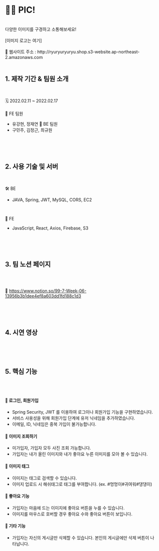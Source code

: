 # 🤳🏻 PIC!  
</br>
다양한 이미지를 구경하고 소통해보세요!
</br>
</br>
[이미지 로고는 여기]
</br>
</br>
🔗 웹사이트 주소 : http://ryuryuryuryu.shop.s3-website.ap-northeast-2.amazonaws.com
</br>
</br>


## 1. 제작 기간 & 팀원 소개
</br>

🗓 2022.02.11 ~ 2022.02.17
</br>
</br>
👥 FE 팀원
  - 유강현, 정재연
👥 BE 팀원
  - 구민주, 김정근, 최규원
</br>
</br>
</br>

## 2. 사용 기술 및 서버
</br>

🛠 BE
  - JAVA, Spring, JWT, MySQL, CORS, EC2

</br>

🎨 FE
  - JavaScript, React, Axios, Firebase, S3
</br>
</br>
</br>

## 3. 팀 노션 페이지
</br>
</br>

🔗 https://www.notion.so/99-7-Week-06-13956b3b1dee4ef8a603dd1fd188c1d3

</br>
</br>
</br>

## 4. 시연 영상
</br>
</br>
</br>


## 5. 핵심 기능
</br>
</br>

#### 🔐 로그인, 회원가입
  - Spring Security, JWT 를 이용하여 로그이나 회원가입 기능을 구현하였습니다.
  - 서비스 사용성을 위해 회원가입 단계에 유저 닉네임을 추가하였습니다.
  - 이메일, ID, 닉네임은 중복 가입이 불가능합니다.

#### 👀 이미지 조회하기
  - 미가입자, 가입자 모두 사진 조회 가능합니다.
  - 가입자는 내가 올린 이미지와 내가 좋아요 누른 이미지를 모아 볼 수 있습니다.

#### 🔖 이미지 태그
  - 이미지는 태그로 검색할 수 있습니다.
  - 이미지 업로드 시 해쉬태그로 태그를 부여합니다. (ex. #멍멍이#귀여워#댕댕이)
  
#### 💓 좋아요 기능
  - 가입자는 마음에 드는 이미지에 좋아요 버튼을 누를 수 있습니다.
  - 이미지를 마우스로 호버할 경우 좋아요 수와 좋아요 버튼이 보입니다.

#### 🎸 기타 기능
  - 가입자는 자신의 게시글만 삭제할 수 있습니다. 본인의 게시글에만 삭제 버튼이 나타납니다.
